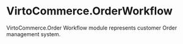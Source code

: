 # VirtoCommerce.OrderWorkflow
VirtoCommerce.Order Workflow module represents customer Order management system.